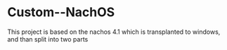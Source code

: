 Custom--NachOS
==============

This project is based on the nachos 4.1 which is transplanted to windows, and than split into two parts  
